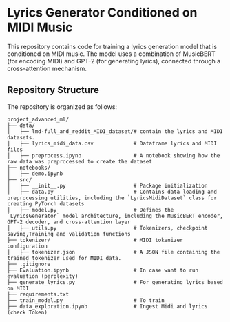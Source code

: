 # Lyrics Generator Conditioned on MIDI Music

This repository contains code for training a lyrics generation model that is conditioned on MIDI music. The model uses a combination of MusicBERT (for encoding MIDI) and GPT-2 (for generating lyrics), connected through a cross-attention mechanism.

## Repository Structure

The repository is organized as follows:

```
project_advanced_ml/
├── data/
│   ├── lmd-full_and_reddit_MIDI_dataset/# contain the lyrics and MIDI datasets.
│   ├── lyrics_midi_data.csv             # Dataframe lyrics and MIDI files
│   ├── preprocess.ipynb                 # A notebook showing how the raw data was preprocessed to create the dataset
├── notebooks/
│   ├── demo.ipynb                       
├── src/
│   ├── __init__.py                      # Package initialization
│   ├── data.py                          # Contains data loading and preprocessing utilities, including the `LyricsMidiDataset` class for creating PyTorch datasets
│   ├── model.py                         # Defines the `LyricsGenerator` model architecture, including the MusicBERT encoder, GPT-2 decoder, and cross-attention layer
│   ├── utils.py                         # Tokenizers, checkpoint saving,Training and validation functions
├── tokenizer/                           # MIDI tokenizer configuration
│   ├── tokenizer.json                   # A JSON file containing the trained tokenizer used for MIDI data.
├── .gitignore
├── Evaluation.ipynb                     # In case want to run evaluation (perplexity)                 
├── generate_lyrics.py                   # For generating lyrics based on MIDI
├── requirements.txt                    
├── train_model.py                       # To train
├── data_exploration.ipynb               # Ingest Midi and lyrics (check Token)
```
